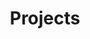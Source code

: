 ---
layout: page
title: Projects
page_order: 1
has_children: true
description: Projects
parent: Overview
---